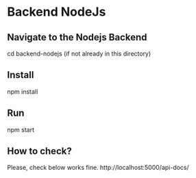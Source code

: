 # Backend NodeJs

## Navigate to the Nodejs Backend
cd backend-nodejs (if not already in this directory)

## Install
npm install

## Run
npm start

## How to check? 
Please, check below works fine.
http://localhost:5000/api-docs/